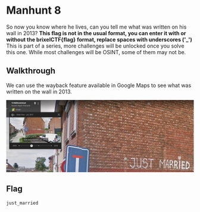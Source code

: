 # Manhunt 8

So now you know where he lives, can you tell me what was written on his wall in 2013? **This flag is not in the usual format, you can enter it with or  without the brixelCTF{flag} format, replace spaces with underscores  ('_')** This is part of a series, more challenges will be unlocked once you  solve this one. While most challenges will be OSINT, some of them may  not be.

## Walkthrough

We can use the wayback feature available in Google Maps to see what was written on the wall in 2013.

![image-20210101225754469](./image-20210101225754469.png)

## Flag

```
just_married
```


